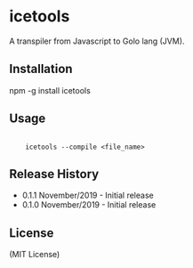 # icetools

A transpiler from Javascript to Golo lang (JVM).

## Installation

  npm -g install icetools

## Usage

```shell

    icetools --compile <file_name>

```

## Release History

* 0.1.1 November/2019 - Initial release
* 0.1.0 November/2019 - Initial release

## License

(MIT License)
